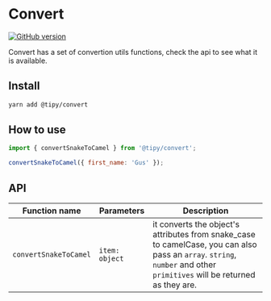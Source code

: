 # Convert
[![GitHub version](https://badge.fury.io/gh/tipy%2Fconvert.svg)](https://badge.fury.io/gh/tipy%2Fconvert)

Convert has a set of convertion utils functions, check the api to see what it is available.

## Install

```bash
yarn add @tipy/convert
```

## How to use

```javascript
import { convertSnakeToCamel } from '@tipy/convert';

convertSnakeToCamel({ first_name: 'Gus' });
```

## API

| Function name | Parameters | Description |
|-----|-----|-----|
| `convertSnakeToCamel` | `item: object` | it converts the object's attributes from snake_case to camelCase, you can also pass an `array`. `string`, `number` and other `primitives` will be returned as they are. |